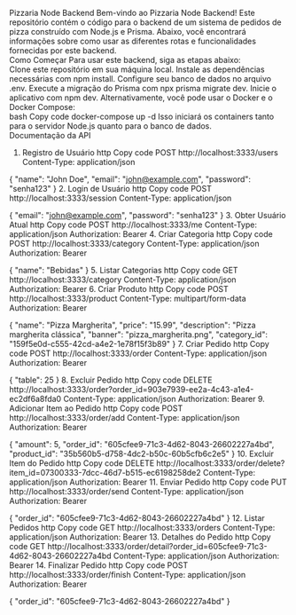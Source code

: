 Pizzaria Node Backend
Bem-vindo ao Pizzaria Node Backend! Este repositório contém o código para o backend de um sistema de pedidos de pizza construído com Node.js e Prisma. Abaixo, você encontrará informações sobre como usar as diferentes rotas e funcionalidades fornecidas por este backend.
<br/>
Como Começar
Para usar este backend, siga as etapas abaixo:
<br/>
Clone este repositório em sua máquina local.
Instale as dependências necessárias com npm install.
Configure seu banco de dados no arquivo .env.
Execute a migração do Prisma com npx prisma migrate dev.
Inicie o aplicativo com npm dev.
Alternativamente, você pode usar o Docker e o Docker Compose:
<br/>
bash
Copy code
docker-compose up -d
Isso iniciará os containers tanto para o servidor Node.js quanto para o banco de dados.
<br/>
Documentação da API
1. Registro de Usuário
http
Copy code
POST http://localhost:3333/users
Content-Type: application/json

{
  "name": "John Doe",
  "email": "john@example.com",
  "password": "senha123"
}
2. Login de Usuário
http
Copy code
POST http://localhost:3333/session
Content-Type: application/json

{
  "email": "john@example.com",
  "password": "senha123"
}
3. Obter Usuário Atual
http
Copy code
POST http://localhost:3333/me
Content-Type: application/json
Authorization: Bearer <token>
4. Criar Categoria
http
Copy code
POST http://localhost:3333/category
Content-Type: application/json
Authorization: Bearer <token>

{
  "name": "Bebidas"
}
5. Listar Categorias
http
Copy code
GET http://localhost:3333/category
Content-Type: application/json
Authorization: Bearer <token>
6. Criar Produto
http
Copy code
POST http://localhost:3333/product
Content-Type: multipart/form-data
Authorization: Bearer <token>

{
  "name": "Pizza Margherita",
  "price": "15.99",
  "description": "Pizza margherita clássica",
  "banner": "pizza_margherita.png",
  "category_id": "159f5e0d-c555-42cd-a4e2-1e78f15f3b89"
}
7. Criar Pedido
http
Copy code
POST http://localhost:3333/order
Content-Type: application/json
Authorization: Bearer <token>

{
  "table": 25
}
8. Excluir Pedido
http
Copy code
DELETE http://localhost:3333/order?order_id=903e7939-ee2a-4c43-a1e4-ec2df6a8fda0
Content-Type: application/json
Authorization: Bearer <token>
9. Adicionar Item ao Pedido
http
Copy code
POST http://localhost:3333/order/add
Content-Type: application/json
Authorization: Bearer <token>

{
  "amount": 5,
  "order_id": "605cfee9-71c3-4d62-8043-26602227a4bd",
  "product_id": "35b560b5-d758-4dc2-b50c-60b5cfb6c2e5"
}
10. Excluir Item do Pedido
http
Copy code
DELETE http://localhost:3333/order/delete?item_id=07300333-7dcc-46d7-b515-ec6198258de2
Content-Type: application/json
Authorization: Bearer <token>
11. Enviar Pedido
http
Copy code
PUT http://localhost:3333/order/send
Content-Type: application/json
Authorization: Bearer <token>

{
  "order_id": "605cfee9-71c3-4d62-8043-26602227a4bd"
}
12. Listar Pedidos
http
Copy code
GET http://localhost:3333/orders
Content-Type: application/json
Authorization: Bearer <token>
13. Detalhes do Pedido
http
Copy code
GET http://localhost:3333/order/detail?order_id=605cfee9-71c3-4d62-8043-26602227a4bd
Content-Type: application/json
Authorization: Bearer <token>
14. Finalizar Pedido
http
Copy code
POST http://localhost:3333/order/finish
Content-Type: application/json
Authorization: Bearer <token>

{
  "order_id": "605cfee9-71c3-4d62-8043-26602227a4bd"
}
